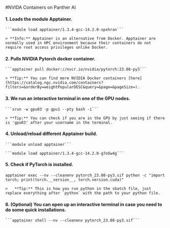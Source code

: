 #NVIDA Containers on Panther AI

#### 1. Loads the module Apptainer. 

	```module load apptainer/1.3.4-gcc-14.2.0-spxhran```
 
	> **Info:** Apptainer is an alternative from Docker. Apptainer are normally used in HPC environment because their containers do not require root access privileges unlike Docker.
	
#### 2. Pulls NVIDIA Pytorch docker container.
	
 	```apptainer pull docker://nvcr.io/nvidia/pytorch:23.08-py3```

	> **Tip:** You can find more NVIDIA Docker containers [here](https://catalog.ngc.nvidia.com/containers?filters=&orderBy=weightPopularDESC&query=&page=&pageSize=).

#### 3. We run an interactive terminal in one of the GPU nodes.
	
 	```srun -w gpu03 -p gpu1 --pty bash -i```

	> **Tip:** You can check if you are in the GPU by just seeing if there is 'gpu03' after your username in the terminal.

#### 4. Unload/reload different Apptainer build.
	
 	```module unload apptainer```

	```module load apptainer/1.3.4-gcc-14.2.0-g7o5w4g```

#### 5. Check if PyTorch is installed.

   ```apptainer exec --nv --cleanenv pytorch_23.08-py3.sif python -c "import torch; print(torch.__version__, torch.version.cuda)"```

	> 	**Tip:** This is how you run python in the sbatch file, just replace everything after `python` with the path to your python file.

#### 6. (Optional) You can open up an interactive terminal in case you need to do some quick installations.
	
 	```apptainer shell --nv --cleanenv pytorch_23.08-py3.sif```
